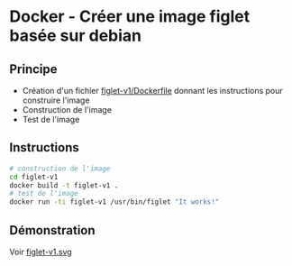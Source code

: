 # Docker - Créer une image figlet basée sur debian

## Principe

* Création d'un fichier [figlet-v1/Dockerfile](figlet-v1/Dockerfile) donnant les instructions pour construire l'image
* Construction de l'image
* Test de l'image

## Instructions

```bash
# construction de l'image
cd figlet-v1
docker build -t figlet-v1 .
# test de l'image
docker run -ti figlet-v1 /usr/bin/figlet "It works!"
```

## Démonstration

Voir [figlet-v1.svg](figlet-v1.svg?raw=1)

